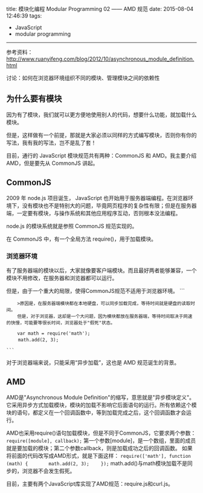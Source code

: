 title: 模块化编程 Modular Programming 02 —— AMD 规范
date: 2015-08-04 12:46:39
tags: 
- JavaScript
- modular programming
---

参考资料： http://www.ruanyifeng.com/blog/2012/10/asynchronous_module_definition.html

讨论：如何在浏览器环境组织不同的模块、管理模块之间的依赖性

## 为什么要有模块

因为有了模块，我们就可以更方便地使用别人的代码，想要什么功能，就加载什么模块。

但是，这样做有一个前提，那就是大家必须以同样的方式编写模块，否则你有你的写法，我有我的写法，岂不是乱了套！

目前，通行的 JavaScript 模块规范共有两种：CommonJS 和 AMD。我主要介绍 AMD，但是要先从 CommonJS 讲起。

## CommonJS

2009 年 node.js 项目诞生， JavaScript 也开始用于服务器端编程。在浏览器环境下，没有模块也不是特别大的问题，毕竟网页程序的复杂性有限；但是在服务器端，一定要有模块，与操作系统和其他应用程序互动，否则根本没法编程。 

node.js 的模块系统就是参照 CommonJS 规范实现的。

在 CommonJS 中，有一个全局方法 require()，用于加载模块。

### 浏览器环境

有了服务器端的模块以后，大家就像要客户端模块。而且最好两者能够兼容，一个模块不用修改，在服务器和浏览器都可以运行。

但是，由于一个重大的局限，使得CommonJS规范不适用于浏览器环境。
    ```
        
        >原因是，在服务器端模块都在本地硬盘，可以同步加载完成，等待时间就是硬盘的读取时间。
        但是，对于浏览器，这却是一个大问题，因为模块都放在服务器端，等待时间取决于网速的快慢，可能要等很长时间，浏览器处于"假死"状态。
        
        var math = require('math');
    　　 math.add(2, 3);
    
    ```
对于浏览器端来说，只能采用“异步加载”，这也是 AMD 规范诞生的背景。


## AMD 

AMD是"Asynchronous Module Definition"的缩写，意思就是"异步模块定义"。它采用异步方式加载模块，模块的加载不影响它后面语句的运行。所有依赖这个模块的语句，都定义在一个回调函数中，等到加载完成之后，这个回调函数才会运行。

AMD也采用require()语句加载模块，但是不同于CommonJS，它要求两个参数：
    ```
        require([module], callback);
    ```
    第一个参数[module]，是一个数组，里面的成员就是要加载的模块；第二个参数callback，则是加载成功之后的回调函数。
    如果将前面的代码改写成AMD形式，就是下面这样：
    ````
        require(['math'], function (math) {
        　　　　math.add(2, 3);
        　　});
    ````
    math.add()与math模块加载不是同步的，浏览器不会发生假死。

目前，主要有两个JavaScript库实现了AMD规范：require.js和curl.js。


    




